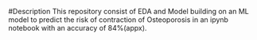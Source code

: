 #Description
This repository consist of EDA and Model building on an ML model to predict the risk of contraction of Osteoporosis in an ipynb notebook with an accuracy of 84%(appx). 
